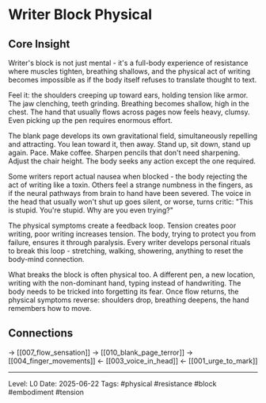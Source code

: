 # Writer Block Physical

## Core Insight
Writer's block is not just mental - it's a full-body experience of resistance where muscles tighten, breathing shallows, and the physical act of writing becomes impossible as if the body itself refuses to translate thought to text.

Feel it: the shoulders creeping up toward ears, holding tension like armor. The jaw clenching, teeth grinding. Breathing becomes shallow, high in the chest. The hand that usually flows across pages now feels heavy, clumsy. Even picking up the pen requires enormous effort.

The blank page develops its own gravitational field, simultaneously repelling and attracting. You lean toward it, then away. Stand up, sit down, stand up again. Pace. Make coffee. Sharpen pencils that don't need sharpening. Adjust the chair height. The body seeks any action except the one required.

Some writers report actual nausea when blocked - the body rejecting the act of writing like a toxin. Others feel a strange numbness in the fingers, as if the neural pathways from brain to hand have been severed. The voice in the head that usually won't shut up goes silent, or worse, turns critic: "This is stupid. You're stupid. Why are you even trying?"

The physical symptoms create a feedback loop. Tension creates poor writing, poor writing increases tension. The body, trying to protect you from failure, ensures it through paralysis. Every writer develops personal rituals to break this loop - stretching, walking, showering, anything to reset the body-mind connection.

What breaks the block is often physical too. A different pen, a new location, writing with the non-dominant hand, typing instead of handwriting. The body needs to be tricked into forgetting its fear. Once flow returns, the physical symptoms reverse: shoulders drop, breathing deepens, the hand remembers how to move.

## Connections
→ [[007_flow_sensation]]
→ [[010_blank_page_terror]]
→ [[004_finger_movements]]
← [[003_voice_in_head]]
← [[001_urge_to_mark]]

---
Level: L0
Date: 2025-06-22
Tags: #physical #resistance #block #embodiment #tension